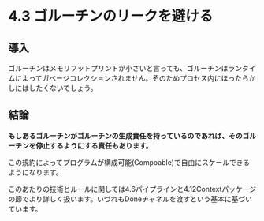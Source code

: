 # 4.3 ゴルーチンのリークを避ける

## 導入

ゴルーチンはメモリフットプリントが小さいと言っても、ゴルーチンはランタイムによってガベージコレクションされません。そのためプロセス内にほったらかしにはしたくないでしょう。

## 結論

__もしあるゴルーチンがゴルーチンの生成責任を持っているのであれば、そのゴルーチンを停止するようにする責任もあります。__

この規約によってプログラムが構成可能(Compoable)で自由にスケールできるようになります。

このあたりの技術とルールに関しては4.6パイプラインと4.12Contextパッケージの節でより詳しく扱います。いづれもDoneチャネルを渡すという基本に基づいています。
